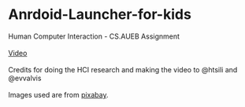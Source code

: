 # Anrdoid-Launcher-for-kids
Human Computer Interaction - CS.AUEB Assignment
<br>
<br>
[Video](https://www.youtube.com/watch?v=x9ibwT3b450)<br>
<br>
Credits for doing the HCI research and making the video to @htsili and @evvalvis<br>
<br>
Images used are from [pixabay](http://pixabay.com/).
